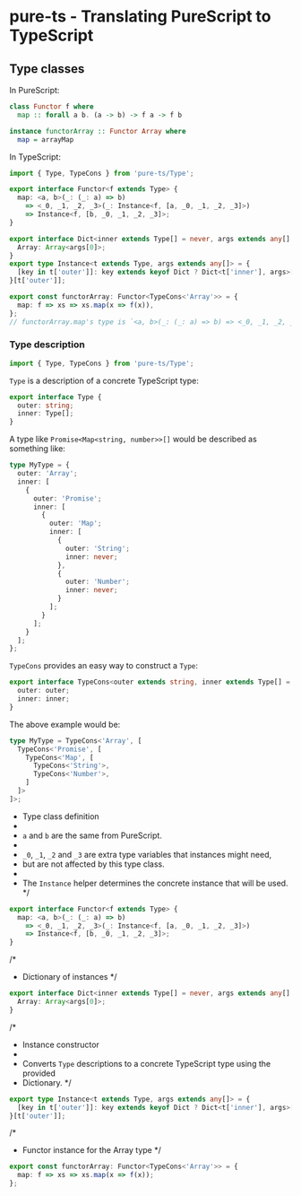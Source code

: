 # pure-ts - Translating PureScript to TypeScript

## Type classes

In PureScript:

```purescript
class Functor f where
  map :: forall a b. (a -> b) -> f a -> f b

instance functorArray :: Functor Array where
  map = arrayMap
```

In TypeScript:

```typescript
import { Type, TypeCons } from 'pure-ts/Type';

export interface Functor<f extends Type> {
  map: <a, b>(_: (_: a) => b)
    => <_0, _1, _2, _3>(_: Instance<f, [a, _0, _1, _2, _3]>)
    => Instance<f, [b, _0, _1, _2, _3]>;
}

export interface Dict<inner extends Type[] = never, args extends any[] = never> {
  Array: Array<args[0]>;
}
export type Instance<t extends Type, args extends any[]> = {
  [key in t['outer']]: key extends keyof Dict ? Dict<t['inner'], args>[key] : never
}[t['outer']];

export const functorArray: Functor<TypeCons<'Array'>> = {
  map: f => xs => xs.map(x => f(x)),
};
// functorArray.map's type is `<a, b>(_: (_: a) => b) => <_0, _1, _2, _3>(_: a[]) => b[]`.
```

### Type description

```typescript
import { Type, TypeCons } from 'pure-ts/Type';
```

`Type` is a description of a concrete TypeScript type:

```typescript
export interface Type {
  outer: string;
  inner: Type[];
}
```

A type like `Promise<Map<string, number>>[]` would be described as something like:

```typescript
type MyType = {
  outer: 'Array';
  inner: [
    {
      outer: 'Promise';
      inner: [
        {
          outer: 'Map';
          inner: [
            {
              outer: 'String';
              inner: never;
            },
            {
              outer: 'Number';
              inner: never;
            }
          ];
        }
      ];
    }
  ];
};
```

`TypeCons` provides an easy way to construct a `Type`:

```typescript
export interface TypeCons<outer extends string, inner extends Type[] = never[]> {
  outer: outer;
  inner: inner;
}
```

The above example would be:

```typescript
type MyType = TypeCons<'Array', [
  TypeCons<'Promise', [
    TypeCons<'Map', [
      TypeCons<'String'>,
      TypeCons<'Number'>,
    ]
  ]>
]>;
```


- Type class definition
-
- `a` and `b` are the same from PureScript.
-
- `_0`, `_1`, `_2` and `_3` are extra type variables that instances might need,
- but are not affected by this type class.
-
- The `Instance` helper determines the concrete instance that will be used.
  \*/

```typescript
export interface Functor<f extends Type> {
  map: <a, b>(_: (_: a) => b)
    => <_0, _1, _2, _3>(_: Instance<f, [a, _0, _1, _2, _3]>)
    => Instance<f, [b, _0, _1, _2, _3]>;
}
```

/\*

- Dictionary of instances
  \*/

```typescript
export interface Dict<inner extends Type[] = never, args extends any[] = never> {
  Array: Array<args[0]>;
}
```

/\*

- Instance constructor
-
- Converts `Type` descriptions to a concrete TypeScript type using the provided
- Dictionary.
  \*/

```typescript
export type Instance<t extends Type, args extends any[]> = {
  [key in t['outer']]: key extends keyof Dict ? Dict<t['inner'], args>[key] : never
}[t['outer']];
```

/\*

- Functor instance for the Array type
  \*/

```typescript
export const functorArray: Functor<TypeCons<'Array'>> = {
  map: f => xs => xs.map(x => f(x));
};
```
